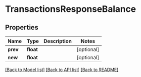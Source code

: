 # TransactionsResponseBalance

## Properties
Name | Type | Description | Notes
------------ | ------------- | ------------- | -------------
**prev** | **float** |  | [optional] 
**new** | **float** |  | [optional] 

[[Back to Model list]](../README.md#documentation-for-models) [[Back to API list]](../README.md#documentation-for-api-endpoints) [[Back to README]](../README.md)


